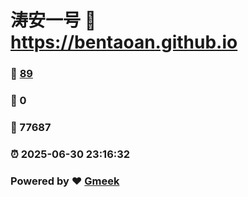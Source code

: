 # 涛安一号 :link: https://bentaoan.github.io 
### :page_facing_up: [89](https://bentaoan.github.io/tag.html) 
### :speech_balloon: 0 
### :hibiscus: 77687 
### :alarm_clock: 2025-06-30 23:16:32 
### Powered by :heart: [Gmeek](https://github.com/Meekdai/Gmeek)
